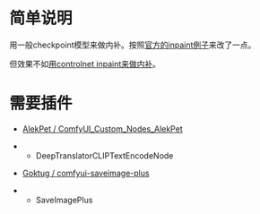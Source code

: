 # 简单说明

用一般checkpoint模型来做内补。按照[官方的inpaint例子](https://comfyanonymous.github.io/ComfyUI_examples/inpaint/)来改了一点。

但效果不如[用controlnet inpaint来做内补](controlnet_inpaint.json)。

# 需要插件

- [AlekPet / ComfyUI_Custom_Nodes_AlekPet](https://github.com/AlekPet/ComfyUI_Custom_Nodes_AlekPet)
- - DeepTranslatorCLIPTextEncodeNode

- [Goktug / comfyui-saveimage-plus](https://github.com/Goktug/comfyui-saveimage-plus)
- - SaveImagePlus